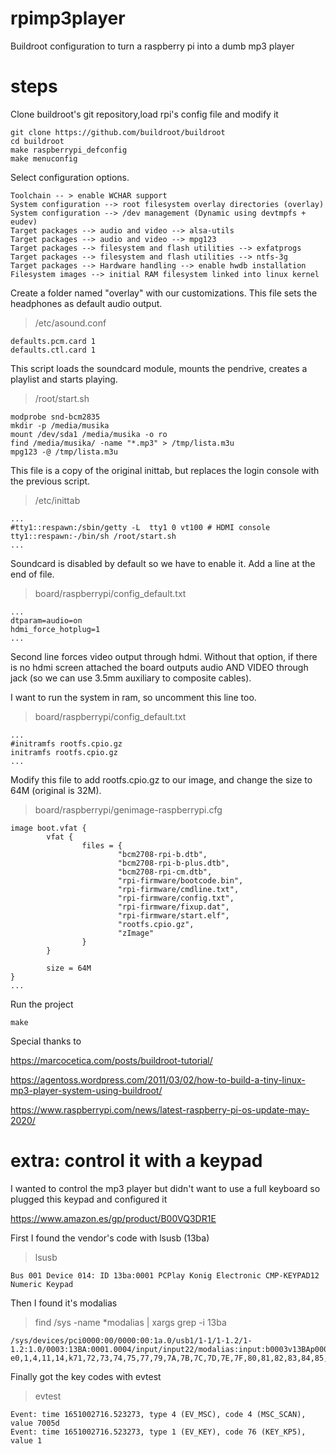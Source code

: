 # rpimp3player
Buildroot configuration to turn a raspberry pi into a dumb mp3 player

# steps
Clone buildroot's git repository,load rpi's config file and modify it
```
git clone https://github.com/buildroot/buildroot
cd buildroot
make raspberrypi_defconfig
make menuconfig
```

Select configuration options. 
```
Toolchain -- > enable WCHAR support
System configuration --> root filesystem overlay directories (overlay)
System configuration --> /dev management (Dynamic using devtmpfs + eudev)
Target packages --> audio and video --> alsa-utils
Target packages --> audio and video --> mpg123
Target packages --> filesystem and flash utilities --> exfatprogs
Target packages --> filesystem and flash utilities --> ntfs-3g
Target packages --> Hardware handling --> enable hwdb installation
Filesystem images --> initial RAM filesystem linked into linux kernel
```

Create a folder named "overlay" with our customizations. This file sets the headphones as default audio output.

>/etc/asound.conf
```
defaults.pcm.card 1
defaults.ctl.card 1
```

This script loads the soundcard module, mounts the pendrive, creates a playlist and starts playing.
>/root/start.sh
```
modprobe snd-bcm2835
mkdir -p /media/musika
mount /dev/sda1 /media/musika -o ro
find /media/musika/ -name "*.mp3" > /tmp/lista.m3u 
mpg123 -@ /tmp/lista.m3u
```

This file is a copy of the original inittab, but replaces the login console with the previous script.
>/etc/inittab
```
...
#tty1::respawn:/sbin/getty -L  tty1 0 vt100 # HDMI console
tty1::respawn:-/bin/sh /root/start.sh
...
```
Soundcard is disabled by default so we have to enable it. Add a line at the end of file.
>board/raspberrypi/config_default.txt
```
...
dtparam=audio=on
hdmi_force_hotplug=1
...
```
Second line forces video output through hdmi. Without that option, if there is no hdmi screen attached the board outputs audio AND VIDEO through jack (so we can use 3.5mm auxiliary to composite cables).

I want to run the system in ram, so uncomment this line too.
>board/raspberrypi/config_default.txt
```
...
#initramfs rootfs.cpio.gz
initramfs rootfs.cpio.gz
...
```
Modify this file to add rootfs.cpio.gz to our image, and change the size to 64M (original is 32M).
>board/raspberrypi/genimage-raspberrypi.cfg
```
image boot.vfat {
        vfat {
                files = {
                        "bcm2708-rpi-b.dtb",
                        "bcm2708-rpi-b-plus.dtb",
                        "bcm2708-rpi-cm.dtb",
                        "rpi-firmware/bootcode.bin",
                        "rpi-firmware/cmdline.txt",
                        "rpi-firmware/config.txt",
                        "rpi-firmware/fixup.dat",
                        "rpi-firmware/start.elf",
                        "rootfs.cpio.gz",
                        "zImage"
                }
        }

        size = 64M
}
...
```
Run the project
```
make
```

Special thanks to

https://marcocetica.com/posts/buildroot-tutorial/

https://agentoss.wordpress.com/2011/03/02/how-to-build-a-tiny-linux-mp3-player-system-using-buildroot/

https://www.raspberrypi.com/news/latest-raspberry-pi-os-update-may-2020/


# extra: control it with a keypad

I wanted to control the mp3 player but didn't want to use a full keyboard so plugged this keypad and configured it

https://www.amazon.es/gp/product/B00VQ3DR1E

First I found the vendor's code with lsusb (13ba)

>lsusb
```
Bus 001 Device 014: ID 13ba:0001 PCPlay Konig Electronic CMP-KEYPAD12 Numeric Keypad
```

Then I found it's modalias
>find /sys -name *modalias | xargs grep -i 13ba
```
/sys/devices/pci0000:00/0000:00:1a.0/usb1/1-1/1-1.2/1-1.2:1.0/0003:13BA:0001.0004/input/input22/modalias:input:b0003v13BAp0001e0110-e0,1,4,11,14,k71,72,73,74,75,77,79,7A,7B,7C,7D,7E,7F,80,81,82,83,84,85,86,87,88,89,8A,B7,B8,B9,BA,BB,BC,BD,BE,BF,C0,C1,C2,F0,ram4,l0,1,2,sfw
```
Finally got the key codes with evtest
>evtest
```
Event: time 1651002716.523273, type 4 (EV_MSC), code 4 (MSC_SCAN), value 7005d
Event: time 1651002716.523273, type 1 (EV_KEY), code 76 (KEY_KP5), value 1
```

